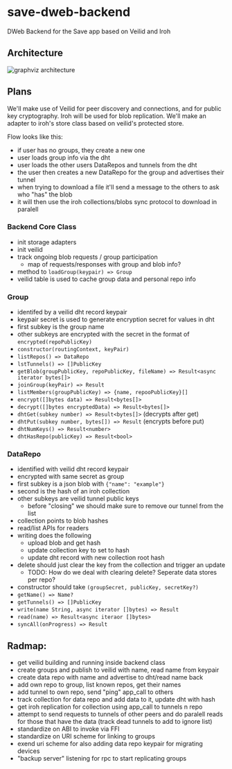 # save-dweb-backend
DWeb Backend for the Save app based on Veilid and Iroh

## Architecture

![graphviz architecture](https://github.com/tripledoublev/save-dweb-backend/assets/631268/ebea73cb-a709-4d86-8bd3-63290cdb9d88)

## Plans

We'll make use of Veilid for peer discovery and connections, and for public key cryptography. Iroh will be used for blob replication. We'll make an adapter to iroh's store class based on veilid's protected store.

Flow looks like this:
- if user has no groups, they create a new one
- user loads group info via the dht
- user loads the other users DataRepos and tunnels from the dht
- the user then creates a new DataRepo for the group and advertises their tunnel
- when trying to download a file it'll send a message to the others to ask who "has" the blob
- it will then use the iroh collections/blobs sync protocol to download in paralell

### Backend Core Class

- init storage adapters
- init veilid
- track ongoing blob requests / group participation
    - map of requests/responses with group and blob info?
- method to `loadGroup(keypair) => Group`
- veilid table is used to cache group data and personal repo info

### Group

- identifed by a veilid dht record keypair
- keypair secret is used to generate encryption secret for values in dht
- first subkey is the group name
- other subkeys are encrypted with the secret in the format of `encrypted(repoPublicKey)`
- `constructor(routingContext, keyPair)`
- `listRepos() => DataRepo`
- `lstTunnels() => []PublicKey`
- `getBlob(groupPublicKey, repoPublicKey, fileName) => Result<async iterator bytes[]>`
- `joinGroup(keyPair) => Result`
- `listMembers(groupPublicKey) => {name, repooPublicKey}[]`
- `encrypt([]bytes data) => Result<bytes[]>`
- `decrypt([]bytes encryptedData) => Result<bytes[]>`
- `dhtGet(subkey number) => Result<bytes[]>` (decrypts after get)
- `dhtPut(subkey number, bytes[]) => Result` (encrypts before put)
- `dhtNumKeys() => Result<number>`
- `dhtHasRepo(publicKey) => Result<bool>`

### DataRepo

- identified with veilid dht record keypair
- encrypted with same secret as group
- first subkey is a json blob with `{"name": "example"}`
- second is the hash of an iroh collection
- other subkeys are veilid tunnel public keys
    - before "closing" we should make sure to remove our tunnel from the list
- collection points to blob hashes
- read/list APIs for readers
- writing does the following
    - upload blob and get hash
    - update collection key to set to hash
    - update dht record with new collection root hash
- delete should just clear the key from the collection and trigger an update
    - TODO: How do we deal with clearing delete? Seperate data stores per repo?
- constructor should take `(groupSecret, publicKey, secretKey?)`
- `getName() => Name?`
- `getTunnels() => []PublicKey`
- `write(name String, async iterator []bytes) => Result`
- `read(name) => Result<async iteraor []bytes>`
- `syncAll(onProgress) => Result`

## Radmap:

- get veilid building and running inside backend class
- create groups and publish to veilid with name, read name from keypair
- create data repo with name and advertise to dht/read name back
- add own repo to group, list known repos, get their names
- add tunnel to own repo, send "ping" app_call to others
- track collection for data repo and add data to it, update dht with hash
- get iroh replication for collection using app_call to tunnels n repo
- attempt to send requests to tunnels of other peers and do paralell reads for those that have the data (track dead tunnels to add to ignore list)
- standardize on ABI to invoke via FFI
- standardize on URI scheme for linking to groups
- exend uri scheme for also adding data repo keypair for migrating devices
- "backup server" listening for rpc to start replicating groups

